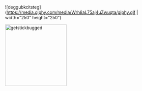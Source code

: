 ![deggubkcitsteg](https://media.giphy.com/media/Wrh8aL75aj4uZwuqta/giphy.gif | width="250" height="250")

<img src="https://media.giphy.com/media/Wrh8aL75aj4uZwuqta/giphy.gif" width="200" height="200" alt="getstickbugged">
